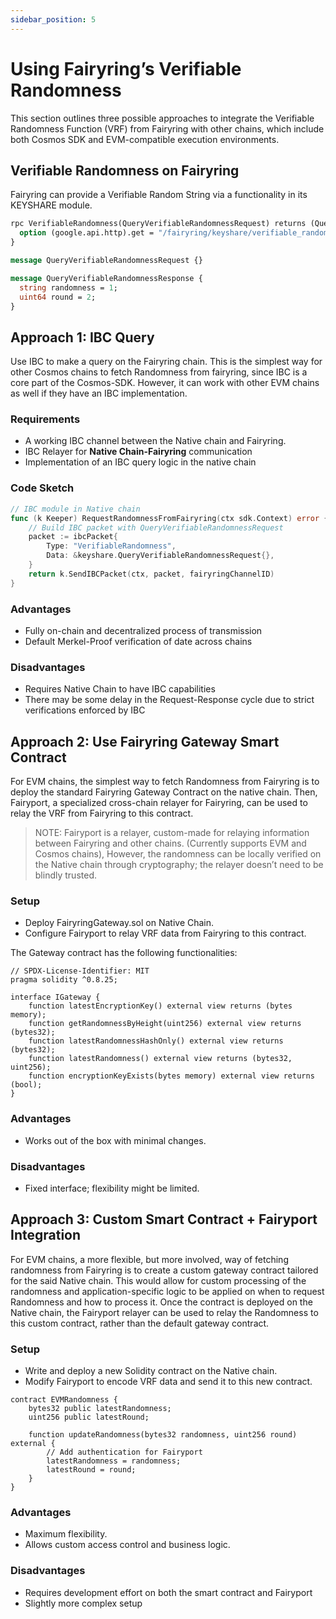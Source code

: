 ```yaml
---
sidebar_position: 5
---
```


# Using Fairyring’s Verifiable Randomness

This section outlines three possible approaches to integrate the Verifiable Randomness Function (VRF) from Fairyring with other chains, which include both Cosmos SDK and EVM-compatible execution environments.

## Verifiable Randomness on Fairyring

Fairyring can provide a Verifiable Random String via a functionality in its KEYSHARE module.

```proto
rpc VerifiableRandomness(QueryVerifiableRandomnessRequest) returns (QueryVerifiableRandomnessResponse) {
  option (google.api.http).get = "/fairyring/keyshare/verifiable_randomness";
}

message QueryVerifiableRandomnessRequest {}

message QueryVerifiableRandomnessResponse {
  string randomness = 1;
  uint64 round = 2;
}
```

## Approach 1: IBC Query

Use IBC to make a query on the Fairyring chain. This is the simplest way for other Cosmos chains to fetch Randomness from fairyring, since IBC is a core part of the Cosmos-SDK. However, it can work with other EVM chains as well if they have an IBC implementation.

### Requirements

- A working IBC channel between the Native chain and Fairyring.
- IBC Relayer for **Native Chain-Fairyring** communication
- Implementation of an IBC query logic in the native chain

### Code Sketch

```go
// IBC module in Native chain
func (k Keeper) RequestRandomnessFromFairyring(ctx sdk.Context) error {
    // Build IBC packet with QueryVerifiableRandomnessRequest
    packet := ibcPacket{
        Type: "VerifiableRandomness",
        Data: &keyshare.QueryVerifiableRandomnessRequest{},
    }
    return k.SendIBCPacket(ctx, packet, fairyringChannelID)
}
```

### Advantages

- Fully on-chain and decentralized process of transmission
- Default Merkel-Proof verification of date across chains

### Disadvantages

- Requires Native Chain to have IBC capabilities
- There may be some delay in the Request-Response cycle due to strict verifications enforced by IBC

## Approach 2: Use Fairyring Gateway Smart Contract

For EVM chains, the simplest way to fetch Randomness from Fairyring is to deploy the standard Fairyring Gateway Contract on the native chain. Then, Fairyport, a specialized cross-chain relayer for Fairyring, can be used to relay the VRF from Fairyring to this contract.

> NOTE: Fairyport is a relayer, custom-made for relaying information between Fairyring and other chains. (Currently supports EVM and Cosmos chains), However, the randomness can be locally verified on the Native chain through cryptography; the relayer doesn’t need to be blindly trusted.

### Setup

- Deploy FairyringGateway.sol on Native Chain.
- Configure Fairyport to relay VRF data from Fairyring to this contract.

The Gateway contract has the following functionalities:

```solidity
// SPDX-License-Identifier: MIT
pragma solidity ^0.8.25;

interface IGateway {
    function latestEncryptionKey() external view returns (bytes memory);
    function getRandomnessByHeight(uint256) external view returns (bytes32);
    function latestRandomnessHashOnly() external view returns (bytes32);
    function latestRandomness() external view returns (bytes32, uint256);
    function encryptionKeyExists(bytes memory) external view returns (bool);
}
```

### Advantages

- Works out of the box with minimal changes.

### Disadvantages

- Fixed interface; flexibility might be limited.

## Approach 3: Custom Smart Contract + Fairyport Integration

For EVM chains, a more flexible, but more involved, way of fetching randomness from Fairyring is to create a custom gateway contract tailored for the said Native chain. This would allow for custom processing of the randomness and application-specific logic to be applied on when to request Randomness and how to process it. Once the contract is deployed on the Native chain, the Fairyport relayer can be used to relay the Randomness to this custom contract, rather than the default gateway contract.

### Setup

- Write and deploy a new Solidity contract on the Native chain.
- Modify Fairyport to encode VRF data and send it to this new contract.

```solidity
contract EVMRandomness {
    bytes32 public latestRandomness;
    uint256 public latestRound;

    function updateRandomness(bytes32 randomness, uint256 round) external {
        // Add authentication for Fairyport
        latestRandomness = randomness;
        latestRound = round;
    }
}
```

### Advantages

- Maximum flexibility.
- Allows custom access control and business logic.


### Disadvantages

- Requires development effort on both the smart contract and Fairyport
- Slightly more complex setup

